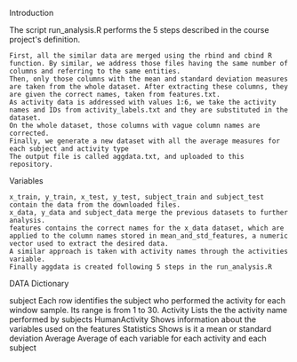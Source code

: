 Introduction

The script run_analysis.R performs the 5 steps described in the course project's definition.

    First, all the similar data are merged using the rbind and cbind R function. By similar, we address those files having the same number of columns and referring to the same entities.
    Then, only those columns with the mean and standard deviation measures are taken from the whole dataset. After extracting these columns, they are given the correct names, taken from features.txt.
    As activity data is addressed with values 1:6, we take the activity names and IDs from activity_labels.txt and they are substituted in the dataset.
    On the whole dataset, those columns with vague column names are corrected.
    Finally, we generate a new dataset with all the average measures for each subject and activity type 
    The output file is called aggdata.txt, and uploaded to this repository.

Variables

    x_train, y_train, x_test, y_test, subject_train and subject_test contain the data from the downloaded files.
    x_data, y_data and subject_data merge the previous datasets to further analysis.
    features contains the correct names for the x_data dataset, which are applied to the column names stored in mean_and_std_features, a numeric vector used to extract the desired data.
    A similar approach is taken with activity names through the activities variable.
    Finally aggdata is created following 5 steps in the run_analysis.R

DATA Dictionary

subject			 Each row identifies the subject who performed the activity for each window sample. Its range is from 1 to 30.
Activity      		 Lists the the activity name performed by subjects
HumanActivity		 Shows information about the variables used on the features
Statistics		 Shows is it a mean or standard deviation
Average			 Average of each variable for each activity and each subject 	 




